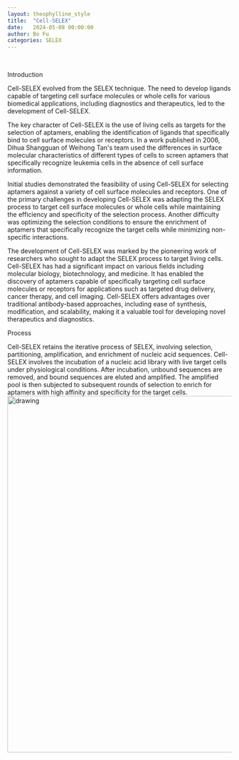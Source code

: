```yaml
---
layout: theophylline_style
title:  "Cell-SELEX"
date:   2024-05-08 00:00:00
author: Bo Fu
categories: SELEX
---
```

<html>


<p><br/></p>


<p class="header_box">Introduction</p>
<p>Cell-SELEX evolved from the SELEX technique. The need to develop ligands capable of targeting cell surface molecules or whole cells for various biomedical applications, including diagnostics and therapeutics, led to the development of Cell-SELEX.</p>
<p>The key character of Cell-SELEX is the use of living cells as targets for the selection of aptamers, enabling the identification of ligands that specifically bind to cell surface molecules or receptors. In a work published in 2006, Dihua Shangguan of Weihong Tan's team used the differences in surface molecular characteristics of different types of cells to screen aptamers that specifically recognize leukemia cells in the absence of cell surface information.</p>
<p>Initial studies demonstrated the feasibility of using Cell-SELEX for selecting aptamers against a variety of cell surface molecules and receptors. One of the primary challenges in developing Cell-SELEX was adapting the SELEX process to target cell surface molecules or whole cells while maintaining the efficiency and specificity of the selection process. Another difficulty was optimizing the selection conditions to ensure the enrichment of aptamers that specifically recognize the target cells while minimizing non-specific interactions.</p> 
<p>The development of Cell-SELEX was marked by the pioneering work of researchers who sought to adapt the SELEX process to target living cells. Cell-SELEX has had a significant impact on various fields including molecular biology, biotechnology, and medicine.  It has enabled the discovery of aptamers capable of specifically targeting cell surface molecules or receptors for applications such as targeted drug delivery, cancer therapy, and cell imaging.  Cell-SELEX offers advantages over traditional antibody-based approaches, including ease of synthesis, modification, and scalability, making it a valuable tool for developing novel therapeutics and diagnostics.</p>

<p class="header_box">Process</p>  
<font>Cell-SELEX retains the iterative process of SELEX, involving selection, partitioning, amplification, and enrichment of nucleic acid sequences. Cell-SELEX involves the incubation of a nucleic acid library with live target cells under physiological conditions. After incubation, unbound sequences are removed, and bound sequences are eluted and amplified. The amplified pool is then subjected to subsequent rounds of selection to enrich for aptamers with high affinity and specificity for the target cells.</font>
<img src="/images/SELEX/Cell-SELEX.svg" alt="drawing" style="width:800px;display:block;margin:0 auto;border-radius:0;" class="img-responsive">
<div style="display: flex; justify-content: center;"></div>
<br>


